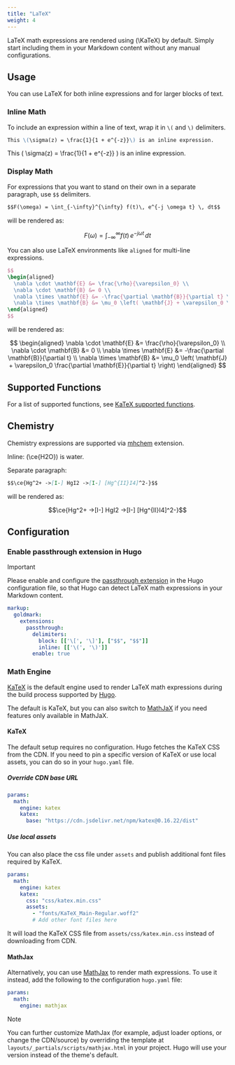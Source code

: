 ```yaml
---
title: "LaTeX"
weight: 4
---
```


LaTeX math expressions are rendered using \(\KaTeX\) by default. Simply start including them in your Markdown content without any manual configurations.

## Usage

You can use LaTeX for both inline expressions and for larger blocks of text.

### Inline Math

To include an expression within a line of text, wrap it in `\(` and `\)` delimiters.

```markdown {filename="page.md"}
This \(\sigma(z) = \frac{1}{1 + e^{-z}}\) is an inline expression.
```

This \( \sigma(z) = \frac{1}{1 + e^{-z}} \) is an inline expression.

### Display Math

For expressions that you want to stand on their own in a separate paragraph, use `$$` delimiters.

```markdown {filename="page.md"}
$$F(\omega) = \int_{-\infty}^{\infty} f(t)\, e^{-j \omega t} \, dt$$
```

will be rendered as:

$$F(\omega) = \int_{-\infty}^{\infty} f(t)\, e^{-j \omega t} \, dt$$

You can also use LaTeX environments like `aligned` for multi-line expressions.

```latex {filename="page.md"}
$$
\begin{aligned}
  \nabla \cdot \mathbf{E} &= \frac{\rho}{\varepsilon_0} \\
  \nabla \cdot \mathbf{B} &= 0 \\
  \nabla \times \mathbf{E} &= -\frac{\partial \mathbf{B}}{\partial t} \\
  \nabla \times \mathbf{B} &= \mu_0 \left( \mathbf{J} + \varepsilon_0 \frac{\partial \mathbf{E}}{\partial t} \right)
\end{aligned}
$$
```

will be rendered as:

$$
\begin{aligned}
  \nabla \cdot \mathbf{E} &= \frac{\rho}{\varepsilon_0} \\
  \nabla \cdot \mathbf{B} &= 0 \\
  \nabla \times \mathbf{E} &= -\frac{\partial \mathbf{B}}{\partial t} \\
  \nabla \times \mathbf{B} &= \mu_0 \left( \mathbf{J} + \varepsilon_0 \frac{\partial \mathbf{E}}{\partial t} \right)
\end{aligned}
$$

## Supported Functions

For a list of supported functions, see [KaTeX supported functions](https://katex.org/docs/supported.html).

## Chemistry

Chemistry expressions are supported via [mhchem](https://mhchem.github.io/MathJax-mhchem/) extension.

Inline: \(\ce{H2O}\) is water.

Separate paragraph:

```markdown {filename="page.md"}
$$\ce{Hg^2+ ->[I-] HgI2 ->[I-] [Hg^{II}I4]^2-}$$
```

will be rendered as:

$$\ce{Hg^2+ ->[I-] HgI2 ->[I-] [Hg^{II}I4]^2-}$$

## Configuration

### Enable passthrough extension in Hugo

> [!IMPORTANT]
> Please enable and configure the [passthrough extension](https://gohugo.io/content-management/mathematics/) in the Hugo configuration file, so that Hugo can detect LaTeX math expressions in your Markdown content.

```yaml {filename="hugo.yaml"}
markup:
  goldmark:
    extensions:
      passthrough:
        delimiters:
          block: [['\[', '\]'], ["$$", "$$"]]
          inline: [['\(', '\)']]
        enable: true
```

### Math Engine

[KaTeX][katex] is the default engine used to render LaTeX math expressions during the build process supported by [Hugo][hugo-transform-tomath].

The default is KaTeX, but you can also switch to [MathJaX][mathjax] if you need features only available in MathJaX.

#### KaTeX

The default setup requires no configuration. Hugo fetches the KaTeX CSS from the CDN.
If you need to pin a specific version of KaTeX or use local assets, you can do so in your `hugo.yaml` file.

##### Override CDN base URL

```yaml {filename="hugo.yaml"}
params:
  math:
    engine: katex
    katex:
      base: "https://cdn.jsdelivr.net/npm/katex@0.16.22/dist"
```

##### Use local assets

You can also place the css file under `assets` and publish additional font files required by KaTeX.

```yaml {filename="hugo.yaml"}
params:
  math:
    engine: katex
    katex:
      css: "css/katex.min.css"
      assets:
        - "fonts/KaTeX_Main-Regular.woff2"
        # Add other font files here
```

It will load the KaTeX CSS file from `assets/css/katex.min.css` instead of downloading from CDN.

#### MathJax

Alternatively, you can use [MathJax][mathjax] to render math expressions. To use it instead, add the following to the configuration `hugo.yaml` file:

```yaml {filename="hugo.yaml"}
params:
  math:
    engine: mathjax
```

> [!NOTE]
> You can further customize MathJax (for example, adjust loader options, or change the CDN/source) by overriding the template at `layouts/_partials/scripts/mathjax.html` in your project. Hugo will use your version instead of the theme's default.

[katex]: https://katex.org/
[mathjax]: https://www.mathjax.org/
[hugo-transform-tomath]: https://gohugo.io/functions/transform/tomath/
